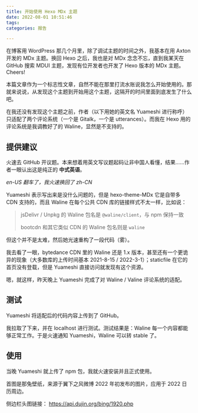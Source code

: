 ```yaml
---
title: 开始使用 Hexo MDx 主题
date: 2022-08-01 10:51:46
tags:
categories: 报告

---
```


在博客用 WordPress 那几个月里，除了调试主题的时间之外，我基本在用 Axton 开发的 MDx 主题。换回 Hexo 之后，我也是对 MDx 念念不忘，直到我某天在 GitHub 搜索 MDUI 主题，发现有位开发者也开发了 Hexo 版本的 MDx 主题。Cheers!

本篇文章作为一个标志性文章，自然不能在那里打流水账说我怎么开始使用的。那就来说说，从发现这个主题到开始用这个主题，这隔开的时间里面到底发生了什么吧。

<!--more-->

在我还没有发现这个主题之前，作者（以下用她的英文名 Yuameshi 进行称呼）只适配了两个评论系统（一个是 Gitalk，一个是 utterances）。而我在 Hexo 用的评论系统是我调教好了的 Waline，显然是不支持的。

## 提供建议

火速去 GitHub 开议题。本来想着用英文写议题起码让非中国人看懂，结果......作者一眼认出这是纯正的 **中式英语**。

*en-US 翻车了，我火速换回了 zh-CN*

Yuameshi 表示写出来是没什么问题的，但是 hexo-theme-MDx 它是自带多 CDN 支持的，而且 Waline 在每个公共 CDN 库的链接样式不太一样，比如说：

> jsDelivr / Unpkg 的 Waline 包名是 `@waline/client`，与 npm 保持一致
> 
> bootcdn 和其它类似 CDN 的 Waline 包名则是 `waline`

但这个并不是太难，然后她光速重构了一段代码（雾）。

我去看了一眼，bytedance CDN 里的 Waline 还是 1.x 版本，甚至还有一个更诡异的现象（大多数库的上传时间基本 2021-8-15 / 2022-3-1）；staticfile 在它的首页没有登载，但是 Yuameshi 直接访问就发现有这个资源。

嗯，就这样，昨天晚上 Yuameshi 完成了对 Waline / Valine 评论系统的适配。

## 测试

Yuameshi 将适配后的代码内容上传到了 GitHub。

我拉取了下来，并在 localhost 进行测试。测试结果是：Waline 每一个内容都能够正常工作。于是火速通知 Yuameshi，Waline 可以转 stable 了。

## 使用

当晚 Yuameshi 就上传了 npm 包，我就火速安装并且正式使用。

首图是那兔壁纸，来源于翼下之风微博 2022 年初发布的图片，应用于 2022 日历周边。

侧边栏头图链接： https://api.dujin.org/bing/1920.php
